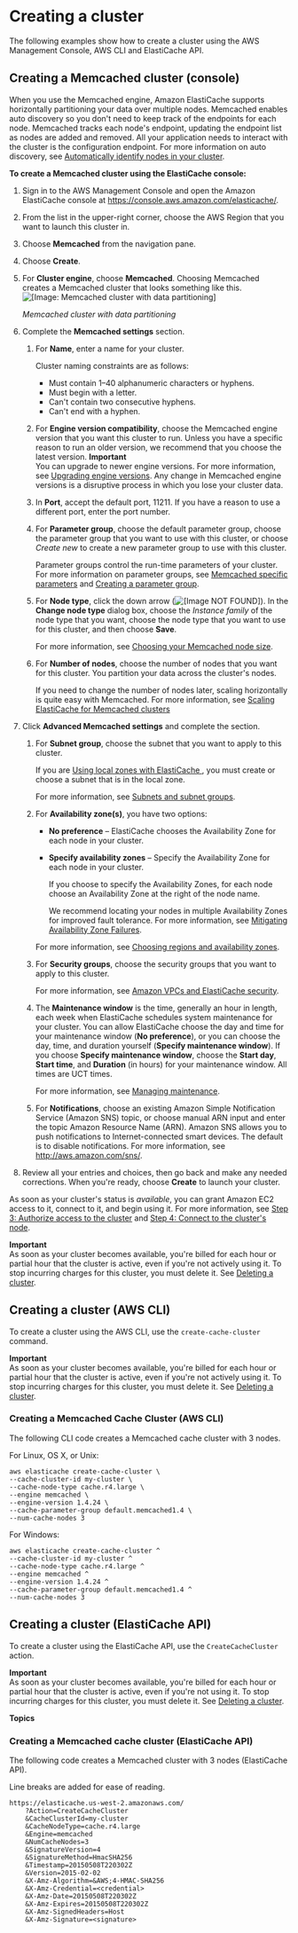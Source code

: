 # Creating a cluster<a name="Clusters.Create"></a>

The following examples show how to create a cluster using the AWS Management Console, AWS CLI and ElastiCache API\.

## Creating a Memcached cluster \(console\)<a name="Clusters.Create.CON.Memcached"></a>

When you use the Memcached engine, Amazon ElastiCache supports horizontally partitioning your data over multiple nodes\. Memcached enables auto discovery so you don't need to keep track of the endpoints for each node\. Memcached tracks each node's endpoint, updating the endpoint list as nodes are added and removed\. All your application needs to interact with the cluster is the configuration endpoint\. For more information on auto discovery, see [Automatically identify nodes in your cluster](AutoDiscovery.md)\.

**To create a Memcached cluster using the ElastiCache console:**

1. Sign in to the AWS Management Console and open the Amazon ElastiCache console at [https://console\.aws\.amazon\.com/elasticache/](https://console.aws.amazon.com/elasticache/)\.

1. From the list in the upper\-right corner, choose the AWS Region that you want to launch this cluster in\.

1. Choose **Memcached** from the navigation pane\.

1. Choose **Create**\.

1. For **Cluster engine**, choose **Memcached**\. Choosing Memcached creates a Memcached cluster that looks something like this\.   
![\[Image: Memcached cluster with data partitioning\]](http://docs.aws.amazon.com/AmazonElastiCache/latest/mem-ug/images/ElastiCache-Cluster-Memcached.png)

   *Memcached cluster with data partitioning*

1. Complete the **Memcached settings** section\.

   1. For **Name**, enter a name for your cluster\.

      Cluster naming constraints are as follows:
      + Must contain 1–40 alphanumeric characters or hyphens\.
      + Must begin with a letter\.
      + Can't contain two consecutive hyphens\.
      + Can't end with a hyphen\.

   1. For **Engine version compatibility**, choose the Memcached engine version that you want this cluster to run\. Unless you have a specific reason to run an older version, we recommend that you choose the latest version\.
**Important**  
You can upgrade to newer engine versions\. For more information, see [Upgrading engine versions](VersionManagement.md)\. Any change in Memcached engine versions is a disruptive process in which you lose your cluster data\.

   1. In **Port**, accept the default port, 11211\. If you have a reason to use a different port, enter the port number\.

   1. For **Parameter group**, choose the default parameter group, choose the parameter group that you want to use with this cluster, or choose *Create new* to create a new parameter group to use with this cluster\.

      Parameter groups control the run\-time parameters of your cluster\. For more information on parameter groups, see [Memcached specific parameters](ParameterGroups.Memcached.md) and [Creating a parameter group](ParameterGroups.Creating.md)\.

   1. For **Node type**, click the down arrow \(![\[Image NOT FOUND\]](http://docs.aws.amazon.com/AmazonElastiCache/latest/mem-ug/images/ElastiCache-DnArrow.png)\)\. In the **Change node type** dialog box, choose the *Instance family* of the node type that you want, choose the node type that you want to use for this cluster, and then choose **Save**\.

      For more information, see [Choosing your Memcached node size](nodes-select-size.md#CacheNodes.SelectSize)\.

   1. For **Number of nodes**, choose the number of nodes that you want for this cluster\. You partition your data across the cluster's nodes\.

      If you need to change the number of nodes later, scaling horizontally is quite easy with Memcached\. For more information, see [Scaling ElastiCache for Memcached clusters](Scaling.md)

1. Click **Advanced Memcached settings** and complete the section\.

   1. For **Subnet group**, choose the subnet that you want to apply to this cluster\.

      If you are [Using local zones with ElastiCache ](Local_zones.md), you must create or choose a subnet that is in the local zone\. 

      For more information, see [Subnets and subnet groups](SubnetGroups.md)\.

   1. For **Availability zone\(s\)**, you have two options:
      + **No preference** – ElastiCache chooses the Availability Zone for each node in your cluster\.
      + **Specify availability zones** – Specify the Availability Zone for each node in your cluster\.

        If you choose to specify the Availability Zones, for each node choose an Availability Zone at the right of the node name\.

        We recommend locating your nodes in multiple Availability Zones for improved fault tolerance\. For more information, see [Mitigating Availability Zone Failures](FaultTolerance.md#FaultTolerance.Memcached.AZ)\.

      For more information, see [Choosing regions and availability zones](RegionsAndAZs.md)\.

   1. For **Security groups**, choose the security groups that you want to apply to this cluster\.

      For more information, see [Amazon VPCs and ElastiCache security](VPCs.md)\.

   1. The **Maintenance window** is the time, generally an hour in length, each week when ElastiCache schedules system maintenance for your cluster\. You can allow ElastiCache choose the day and time for your maintenance window \(**No preference**\), or you can choose the day, time, and duration yourself \(**Specify maintenance window**\)\. If you choose **Specify maintenance window**, choose the **Start day**, **Start time**, and **Duration** \(in hours\) for your maintenance window\. All times are UCT times\.

      For more information, see [Managing maintenance](maintenance-window.md)\.

   1. For **Notifications**, choose an existing Amazon Simple Notification Service \(Amazon SNS\) topic, or choose manual ARN input and enter the topic Amazon Resource Name \(ARN\)\. Amazon SNS allows you to push notifications to Internet\-connected smart devices\. The default is to disable notifications\. For more information, see [http://aws\.amazon\.com/sns/](http://aws.amazon.com/sns/)\.

1. Review all your entries and choices, then go back and make any needed corrections\. When you're ready, choose **Create** to launch your cluster\.

As soon as your cluster's status is *available*, you can grant Amazon EC2 access to it, connect to it, and begin using it\. For more information, see [Step 3: Authorize access to the cluster](GettingStarted.AuthorizeAccess.md) and [Step 4: Connect to the cluster's node](GettingStarted.ConnectToCacheNode.md)\.

**Important**  
As soon as your cluster becomes available, you're billed for each hour or partial hour that the cluster is active, even if you're not actively using it\. To stop incurring charges for this cluster, you must delete it\. See [Deleting a cluster](Clusters.Delete.md)\. 

## Creating a cluster \(AWS CLI\)<a name="Clusters.Create.CLI"></a>

To create a cluster using the AWS CLI, use the `create-cache-cluster` command\.

**Important**  
As soon as your cluster becomes available, you're billed for each hour or partial hour that the cluster is active, even if you're not actively using it\. To stop incurring charges for this cluster, you must delete it\. See [Deleting a cluster](Clusters.Delete.md)\. 

### Creating a Memcached Cache Cluster \(AWS CLI\)<a name="Clusters.Create.CLI.Memcached"></a>

The following CLI code creates a Memcached cache cluster with 3 nodes\.

For Linux, OS X, or Unix:

```
aws elasticache create-cache-cluster \
--cache-cluster-id my-cluster \
--cache-node-type cache.r4.large \
--engine memcached \
--engine-version 1.4.24 \
--cache-parameter-group default.memcached1.4 \
--num-cache-nodes 3
```

For Windows:

```
aws elasticache create-cache-cluster ^
--cache-cluster-id my-cluster ^
--cache-node-type cache.r4.large ^
--engine memcached ^
--engine-version 1.4.24 ^
--cache-parameter-group default.memcached1.4 ^
--num-cache-nodes 3
```

## Creating a cluster \(ElastiCache API\)<a name="Clusters.Create.API"></a>

To create a cluster using the ElastiCache API, use the `CreateCacheCluster` action\. 

**Important**  
As soon as your cluster becomes available, you're billed for each hour or partial hour that the cluster is active, even if you're not using it\. To stop incurring charges for this cluster, you must delete it\. See [Deleting a cluster](Clusters.Delete.md)\. 

**Topics**

### Creating a Memcached cache cluster \(ElastiCache API\)<a name="Clusters.Create.API.Memcached"></a>

The following code creates a Memcached cluster with 3 nodes \(ElastiCache API\)\.

Line breaks are added for ease of reading\.

```
https://elasticache.us-west-2.amazonaws.com/
    ?Action=CreateCacheCluster
    &CacheClusterId=my-cluster
    &CacheNodeType=cache.r4.large
    &Engine=memcached
    &NumCacheNodes=3
    &SignatureVersion=4       
    &SignatureMethod=HmacSHA256
    &Timestamp=20150508T220302Z
    &Version=2015-02-02
    &X-Amz-Algorithm=&AWS;4-HMAC-SHA256
    &X-Amz-Credential=<credential>
    &X-Amz-Date=20150508T220302Z
    &X-Amz-Expires=20150508T220302Z
    &X-Amz-SignedHeaders=Host
    &X-Amz-Signature=<signature>
```